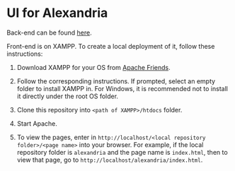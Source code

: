 # UI for Alexandria
Back-end can be found [here](https://github.com/anirban-a/alexandria).

Front-end is on XAMPP. To create a local deployment of it, follow these instructions:

1. Download XAMPP for your OS from [Apache Friends](https://www.apachefriends.org/index.html).

2. Follow the corresponding instructions. If prompted, select an empty folder to install XAMPP in. For Windows, it is recommended not to install it directly under the root OS folder.

3. Clone this repository into `<path of XAMPP>/htdocs` folder.

4. Start Apache.

5. To view the pages, enter in `http://localhost/<local repository folder>/<page name>` into your browser. For example, if the local repository folder is `alexandria` and the page name is `index.html`, then to view that page, go to `http://localhost/alexandria/index.html`.